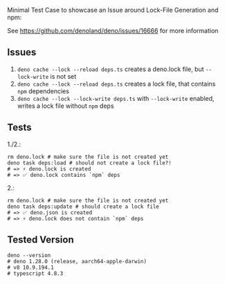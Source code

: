 Minimal Test Case to showcase an Issue around Lock-File Generation and npm:

See https://github.com/denoland/deno/issues/16666 for more information

## Issues

1. `deno cache --lock --reload deps.ts` creates a deno.lock file, but `--lock-write` is not set
2. `deno cache --lock --reload deps.ts` creates a lock file, that contains `npm` dependencies
3. `deno cache --lock --lock-write deps.ts` with `--lock-write` enabled, writes a lock file without `npm` deps

## Tests


1./2.:
```
rm deno.lock # make sure the file is not created yet
deno task deps:load # should not create a lock file?!
# => ⚡️ deno.lock is created
# => ✅ deno.lock contains `npm` deps
```

2.:
```
rm deno.lock # make sure the file is not created yet
deno task deps:update # should create a lock file
# => ✅ deno.json is created
# => ⚡️ deno.lock does not contain `npm` deps
```

## Tested Version

```
deno --version
# deno 1.28.0 (release, aarch64-apple-darwin)
# v8 10.9.194.1
# typescript 4.8.3
```
